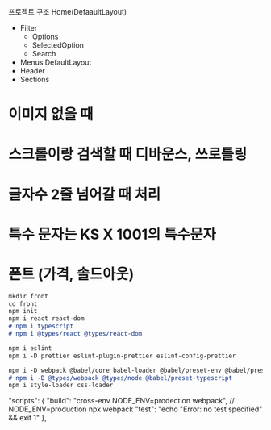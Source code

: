 프로젝트 구조
Home(DefaaultLayout)
- Filter
  - Options
  - SelectedOption
  - Search
- Menus
DefaultLayout
- Header
- Sections

# 이미지 없을 때
# 스크롤이랑 검색할 때 디바운스, 쓰로틀링
# 글자수 2줄 넘어갈 때 처리
# 특수 문자는 KS X 1001의 특수문자
# 폰트 (가격, 솔드아웃)


```markdown
mkdir front
cd front
npm init
npm i react react-dom
# npm i typescript
# npm i @types/react @types/react-dom

npm i eslint
npm i -D prettier eslint-plugin-prettier eslint-config-prettier

npm i -D webpack @babel/core babel-loader @babel/preset-env @babel/preset-react
# npm i -D @types/webpack @types/node @babel/preset-typescript
npm i style-loader css-loader
```


"scripts": {
"build": "cross-env NODE_ENV=prodection webpack", // NODE_ENV=production npx webpack
"test": "echo \"Error: no test specified\" && exit 1"
},